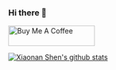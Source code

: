 ### Hi there 👋

<!--
**shenxn/shenxn** is a ✨ _special_ ✨ repository because its `README.md` (this file) appears on your GitHub profile.

Here are some ideas to get you started:

- 🔭 I’m currently working on ...
- 🌱 I’m currently learning ...
- 👯 I’m looking to collaborate on ...
- 🤔 I’m looking for help with ...
- 💬 Ask me about ...
- 📫 How to reach me: ...
- 😄 Pronouns: ...
- ⚡ Fun fact: ...
-->

<a href="https://www.buymeacoffee.com/shenxn" target="_blank"><img src="https://cdn.buymeacoffee.com/buttons/default-orange.png" alt="Buy Me A Coffee" height="41" width="174"></a>

[![Xiaonan Shen's github stats](https://github-readme-stats.vercel.app/api?username=shenxn)](https://github.com/anuraghazra/github-readme-stats)
